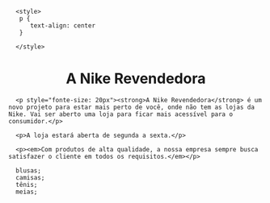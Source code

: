 <!DOCTYPE html>
<html LANG="PT-BR">
  <head>
      <meta charset="UTF-8">
      <title> nike revendedora</title>
    <link rel="stylesheet".href="style.css">
      
      <style>
       p {
          text-align: center
       }
      
      </style>
  </head>
  <body>
      <h1 style="text-align: center">A Nike Revendedora</h1>
  
      <p style="fonte-size: 20px"><strong>A Nike Revendedora</strong> é um novo projeto para estar mais perto de você, onde não tem as lojas da Nike. Vai ser aberto uma loja para ficar mais acessível para o consumidor.</p>
 
      <p>A loja estará aberta de segunda a sexta.</p>
 
      <p><em>Com produtos de alta qualidade, a nossa empresa sempre busca satisfazer o cliente em todos os requisitos.</em></p>
 
      blusas;
      camisas;
      tênis;
      meias;
  </bory>
</html>


